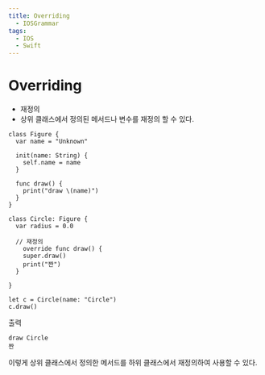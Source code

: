 ```yaml
---
title: Overriding
  - IOSGrammar
tags:
  - IOS
  - Swift
---
```


# Overriding
- 재정의 
- 상위 클래스에서 정의된 메서드나 변수를 재정의 할 수 있다.

~~~
class Figure {
  var name = "Unknown"

  init(name: String) {
    self.name = name
  }

  func draw() {
    print("draw \(name)")
  }
}

class Circle: Figure {
  var radius = 0.0

  // 재정의
    override func draw() {
    super.draw()
    print("짠")
  }

}

let c = Circle(name: "Circle")
c.draw() 
~~~

출력
~~~
draw Circle
짠
~~~
이렇게 상위 클래스에서 정의한 메서드를 하위 클래스에서 재정의하여 사용할 수 있다.